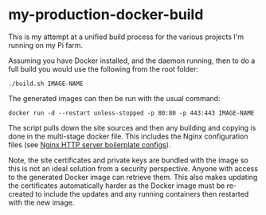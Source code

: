 # my-production-docker-build

This is my attempt at a unified build process for the various projects I'm running on my Pi farm.

Assuming you have Docker installed, and the daemon running, then to do a full build you would use the following from the root folder:

    ./build.sh IMAGE-NAME

The generated images can then be run with the usual command:

    docker run -d --restart unless-stopped -p 80:80 -p 443:443 IMAGE-NAME

The script pulls down the site sources and then any building and copying is done in the multi-stage docker file. This includes the 
Nginx configuration files (see [Nginx HTTP server boilerplate configs](https://github.com/RatJuggler/server-configs-nginx/tree/production)).

Note, the site certificates and private keys are bundled with the image so this is not an ideal solution from a security 
perspective. Anyone with access to the generated Docker image can retrieve them. This also makes updating the certificates 
automatically harder as the Docker image must be re-created to include the updates and any running containers then restarted with 
the new image.
